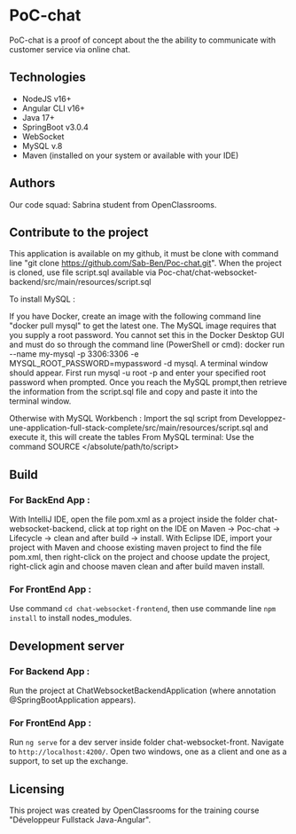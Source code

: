 # PoC-chat
PoC-chat is a proof of concept about the the ability to communicate with customer service via online chat.

## Technologies
- NodeJS v16+
- Angular CLI v16+
- Java 17+
- SpringBoot v3.0.4
- WebSocket
- MySQL v.8
- Maven (installed on your system or available with your IDE)

## Authors
Our code squad: Sabrina student from OpenClassrooms.

## Contribute to the project
This application is available on my github, it must be clone with command line 
"git clone https://github.com/Sab-Ben/Poc-chat.git".
When the project is cloned, use file script.sql available via 
Poc-chat/chat-websocket-backend/src/main/resources/script.sql


To install MySQL :

If you have Docker, create an image with the following command line "docker pull mysql" to get the latest one.
The MySQL image requires that you supply a root password. You cannot set this in the Docker Desktop GUI and must do so through the command line (PowerShell or cmd):
docker run --name my-mysql -p 3306:3306 -e MYSQL_ROOT_PASSWORD=mypassword -d mysql. A terminal window should appear. First run mysql -u root -p and enter your specified root password when prompted.
Once you reach the MySQL prompt,then retrieve the information from the script.sql 
file and copy and paste it into the terminal window.

Otherwise with MySQL Workbench : Import the sql script from 
Developpez-une-application-full-stack-complete/src/main/resources/script.sql 
and execute it, this will create the tables
From MySQL terminal: Use the command SOURCE </absolute/path/to/script>

## Build
### For BackEnd App :
With IntelliJ IDE, open the file pom.xml as a project inside the folder chat-websocket-backend, click at top right on the IDE on 
Maven -> Poc-chat -> Lifecycle -> clean and after build -> install.
With Eclipse IDE, import your project with Maven and choose existing maven project to find the file pom.xml,
then right-click on the project and choose update the project, right-click agin and choose maven clean and after build maven install.

### For FrontEnd App :
Use command  `cd chat-websocket-frontend`, then use commande line `npm install` to install nodes_modules.

## Development server
### For Backend App :
Run the project at ChatWebsocketBackendApplication (where annotation @SpringBootApplication appears).

### For FrontEnd App :
Run `ng serve` for a dev server inside folder chat-websocket-front. Navigate to `http://localhost:4200/`.
Open two windows, one as a client and one as a support, to set up the exchange. 

## Licensing
This project was created by OpenClassrooms for the training course "Développeur Fullstack Java-Angular".
